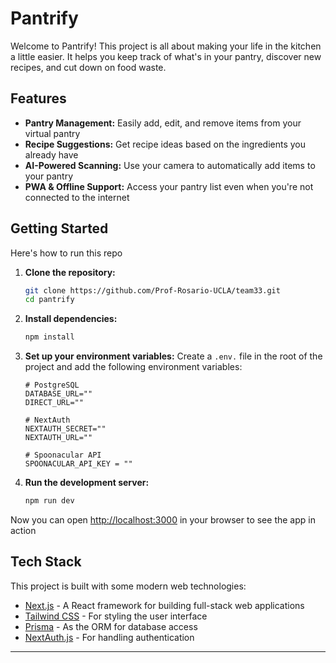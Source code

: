 # Pantrify

Welcome to Pantrify! This project is all about making your life in the kitchen a little easier. It helps you keep track of what's in your pantry, discover new recipes, and cut down on food waste.

## Features

- **Pantry Management:** Easily add, edit, and remove items from your virtual pantry
- **Recipe Suggestions:** Get recipe ideas based on the ingredients you already have
- **AI-Powered Scanning:** Use your camera to automatically add items to your pantry
- **PWA & Offline Support:** Access your pantry list even when you're not connected to the internet

## Getting Started

Here's how to run this repo

1.  **Clone the repository:**

    ```bash
    git clone https://github.com/Prof-Rosario-UCLA/team33.git
    cd pantrify
    ```

2.  **Install dependencies:**

    ```bash
    npm install
    ```

3.  **Set up your environment variables:**
    Create a `.env.` file in the root of the project and add the following environment variables:

    ```
    # PostgreSQL
    DATABASE_URL=""
    DIRECT_URL=""

    # NextAuth
    NEXTAUTH_SECRET=""
    NEXTAUTH_URL=""

    # Spoonacular API
    SPOONACULAR_API_KEY = ""
    ```

4.  **Run the development server:**
    ```bash
    npm run dev
    ```

Now you can open [http://localhost:3000](http://localhost:3000) in your browser to see the app in action

## Tech Stack

This project is built with some modern web technologies:

- [Next.js](https://nextjs.org/) - A React framework for building full-stack web applications
- [Tailwind CSS](https://tailwindcss.com/) - For styling the user interface
- [Prisma](https://www.prisma.io/) - As the ORM for database access
- [NextAuth.js](https://next-auth.js.org/) - For handling authentication

---
